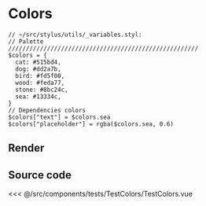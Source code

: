# Colors

```stylus
// ~/src/stylus/utils/_variables.styl:
// Palette
//////////////////////////////////////////////////////
$colors = {
  cat: #515bd4,
  dog: #dd2a7b,
  bird: #fd5f00,
  wood: #feda77,
  stone: #8bc24c,
  sea: #13334c,
}
// Dependencies colors
$colors["text"] = $colors.sea
$colors["placeholder"] = rgba($colors.sea, 0.6)
```

## Render

<TestColors />

## Source code

<<< @/src/components/tests/TestColors/TestColors.vue
